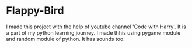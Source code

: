 # Flappy-Bird
I made this project with the help of youtube channel 'Code with Harry'.
It is a part of my python learning journey.
I made thhis using pygame module and random module of python.
It has sounds too.
